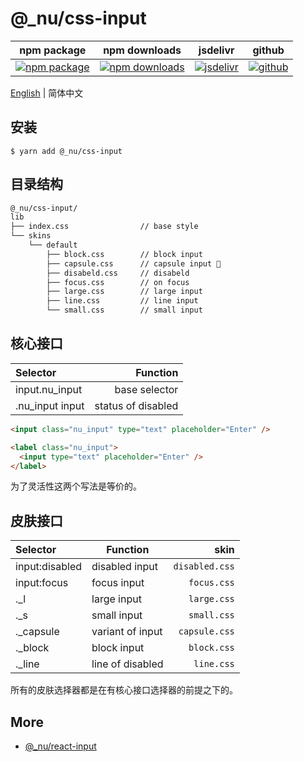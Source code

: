 # @\_nu/css-input

| npm package                          | npm downloads                              | jsdelivr                                    | github                          |
| ------------------------------------ | ------------------------------------------ | ------------------------------------------- | ------------------------------- |
| [![npm package][npm-badge]][npm-url] | [![npm downloads][npm-downloads]][npm-url] | [![jsdelivr][jsdelivr-badge]][jsdelivr-url] | [![github][git-badge]][git-url] |

[npm-badge]: https://img.shields.io/npm/v/@_nu/css-input.svg
[npm-url]: https://www.npmjs.org/package/@_nu/css-input
[npm-downloads]: https://img.shields.io/npm/dw/@_nu/css-input
[git-url]: https://github.com/nu-system/css-input
[git-badge]: https://img.shields.io/github/stars/nu-system/css-input.svg?style=social
[jsdelivr-badge]: https://data.jsdelivr.com/v1/package/npm/@_nu/css-input/badge
[jsdelivr-url]: https://www.jsdelivr.com/package/npm/@_nu/css-input

[English](../README.md) | 简体中文

## 安装

```
$ yarn add @_nu/css-input
```

## 目录结构

```bash
@_nu/css-input/
lib
├── index.css                // base style
└── skins
    └── default
        ├── block.css        // block input
        ├── capsule.css      // capsule input 💊
        ├── disabeld.css     // disabeld
        ├── focus.css        // on focus
        ├── large.css        // large input
        ├── line.css         // line input
        └── small.css        // small input
```

## 核心接口

| Selector        |           Function |
| :-------------- | -----------------: |
| input.nu_input  |      base selector |
| .nu_input input | status of disabled |

```Html
<input class="nu_input" type="text" placeholder="Enter" />
```

```Html
<label class="nu_input">
  <input type="text" placeholder="Enter" />
</label>
```

为了灵活性这两个写法是等价的。

## 皮肤接口

| Selector       | Function         |           skin |
| :------------- | ---------------- | -------------: |
| input:disabled | disabled input   | `disabled.css` |
| input:focus    | focus input      |    `focus.css` |
| .\_l           | large input      |    `large.css` |
| .\_s           | small input      |    `small.css` |
| .\_capsule     | variant of input |  `capsule.css` |
| .\_block       | block input      |    `block.css` |
| .\_line        | line of disabled |     `line.css` |

所有的皮肤选择器都是在有核心接口选择器的前提之下的。

## More

- [@\_nu/react-input](https://nu-system.github.io/react/input/)

